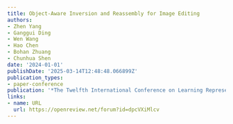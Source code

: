 ```yaml
---
title: Object-Aware Inversion and Reassembly for Image Editing
authors:
- Zhen Yang
- Ganggui Ding
- Wen Wang
- Hao Chen
- Bohan Zhuang
- Chunhua Shen
date: '2024-01-01'
publishDate: '2025-03-14T12:48:48.066899Z'
publication_types:
- paper-conference
publication: '*The Twelfth International Conference on Learning Representations*'
links:
- name: URL
  url: https://openreview.net/forum?id=dpcVXiMlcv
---
```

